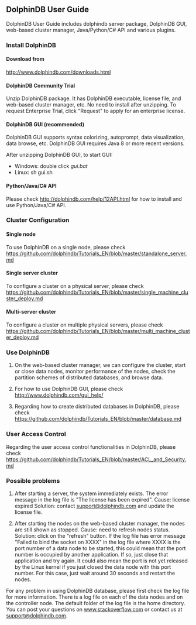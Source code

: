## DolphinDB User Guide

DolphinDB User Guide includes dolphindb server package, DolphinDB GUI, web-based cluster manager, Java/Python/C# API and various plugins.

### Install DolphinDB

#### Download from
http://www.dolphindb.com/downloads.html

#### DolphinDB Community Trial

Unzip DolphinDB package. It has DolphinDB executable, license file, and web-based cluster manager, etc. No need to install after unzipping. To request Enterprise Trial, click "Request" to apply for an enterprise license. 

#### DolphinDB GUI (recommended)

DolphinDB GUI supports syntax colorizing, autoprompt, data visualization, data browse, etc. DolphinDB GUI requires Java 8 or more recent versions.

After unzipping DolphinDB GUI, to start GUI:
* Windows: double click *gui.bat*
* Linux: sh gui.sh

#### Python/Java/C# API
Please check http://dolphindb.com/help/12API.html for how to install and use Python/Java/C# API. 

### Cluster Configuration

#### Single node
To use DolphinDB on a single node, please check
https://github.com/dolphindb/Tutorials_EN/blob/master/standalone_server.md 

#### Single server cluster
To configure a cluster on a physical server, please check
https://github.com/dolphindb/Tutorials_EN/blob/master/single_machine_cluster_deploy.md

#### Multi-server cluster
To configure a cluster on multiple physical servers, please check
https://github.com/dolphindb/Tutorials_EN/blob/master/multi_machine_cluster_deploy.md

### Use DolphinDB

1. On the web-based cluster manager, we can configure the cluster, start or close data nodes, monitor performance of the nodes, check the partition schemes of distributed databases, and browse data. 

2. For how to use DolphinDB GUI, please check 
http://www.dolphindb.com/gui_help/

3. Regarding how to create distributed databases in DolphinDB, please check
https://github.com/dolphindb/Tutorials_EN/blob/master/database.md

### User Access Control
Regarding the user access control functionalities in DolphinDB, please check
https://github.com/dolphindb/Tutorials_EN/blob/master/ACL_and_Security.md

### Possible problems
1. After starting a server, the system immediately exists. The error message in the log file is "The license has been expired". 
Cause: license expired
Solution: contact support@dolphindb.com and update the license file. 

2. After starting the nodes on the web-based cluster manager, the nodes are still shown as stopped. 
Cause: need to refresh nodes status. 
Solution: click on the "refresh" button. If the log file has error message  "Failed to bind the socket on XXXX" in the log file where XXXX is the port number of a data node to be started, this could mean that the port number is occupied by another application. If so, just close that application and try again. It could also mean the port is not yet released by the Linux kernel if you just closed the data node with this port number. For this case, just wait around 30 seconds and restart the nodes.

For any problem in using DolphinDB database, please first check the log file for more information. There is a log file on each of the data nodes and on the controller node. The default folder of the log file is the home directory. You can post your questions on www.stackoverflow.com or contact us at support@dolphindb.com. 

